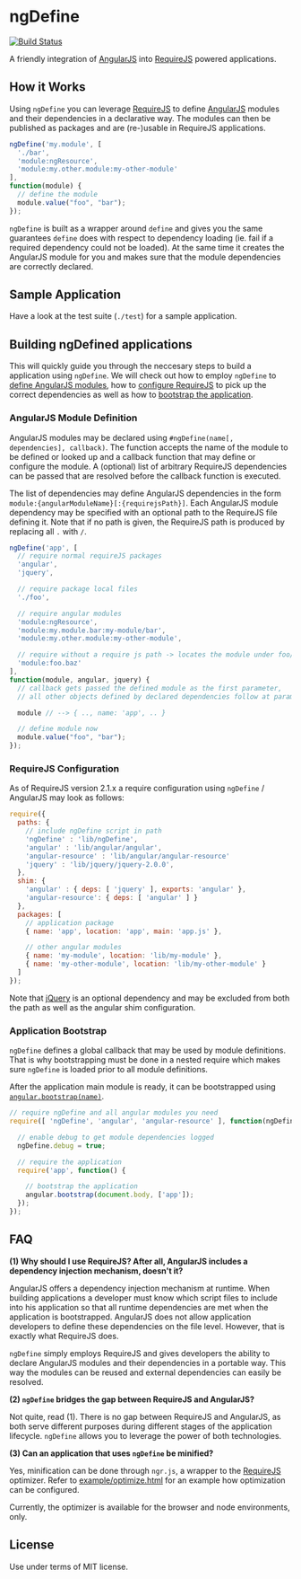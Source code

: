 ngDefine
========

[![Build Status](https://travis-ci.org/Nikku/requirejs-angular-define.png?branch=master)](https://travis-ci.org/Nikku/requirejs-angular-define)

A friendly integration of [AngularJS](http://angularjs.org/) into [RequireJS](http://requirejs.org/) powered applications.


How it Works
------------

Using `ngDefine` you can leverage [RequireJS](http://requirejs.org/) to define [AngularJS](http://angularjs.org/) modules and their dependencies in a declarative way. The modules can then be published as packages and are (re-)usable in RequireJS applications.

```javascript
ngDefine('my.module', [
  './bar',
  'module:ngResource',
  'module:my.other.module:my-other-module'
],
function(module) {
  // define the module
  module.value("foo", "bar");
});
```

`ngDefine` is built as a wrapper around `define` and gives you the same guarantees `define` does with respect to dependency loading (ie. fail if a required dependency could not be loaded). 
At the same time it creates the AngularJS module for you and makes sure that the module dependencies are correctly declared.


Sample Application
------------------

Have a look at the test suite (`./test`) for a sample application. 


Building ngDefined applications
-------------------------------

This will quickly guide you through the neccesary steps to build a application using `ngDefine`. 
We will check out how to employ `ngDefine` to [define AngularJS modules](#AngularJS-Module-Definition), how to [configure RequireJS](#RequireJS-Configuration) to pick up the correct dependencies as well as how to [bootstrap the application](#Application-Bootstrap).


### AngularJS Module Definition

AngularJS modules may be declared using `#ngDefine(name[, dependencies], callback)`. 
The function accepts the name of the module to be defined or looked up and a callback function that may define or configure the module.
A (optional) list of arbitrary RequireJS dependencies can be passed that are resolved before the callback function is executed.

The list of dependencies may define AngularJS dependencies in the form `module:{angularModuleName}[:{requirejsPath}]`. 
Each AngularJS module dependency may be specified with an optional path to the RequireJS file defining it. 
Note that if no path is given, the RequireJS path is produced by replacing all `.` with `/`. 


```javascript
ngDefine('app', [
  // require normal requireJS packages
  'angular',
  'jquery',

  // require package local files
  './foo',

  // require angular modules
  'module:ngResource',
  'module:my.module.bar:my-module/bar',
  'module:my.other.module:my-other-module',

  // require without a require js path -> locates the module under foo/baz
  'module:foo.baz'
],
function(module, angular, jquery) {
  // callback gets passed the defined module as the first parameter, 
  // all other objects defined by declared dependencies follow at parameter 1..n

  module // --> { .., name: 'app', .. }

  // define module now
  module.value("foo", "bar");
});
```

### RequireJS Configuration

As of RequireJS version 2.1.x a require configuration using `ngDefine` / AngularJS may look as follows:

```javascript
require({
  paths: {
    // include ngDefine script in path
    'ngDefine' : 'lib/ngDefine', 
    'angular' : 'lib/angular/angular',
    'angular-resource' : 'lib/angular/angular-resource'
    'jquery' : 'lib/jquery/jquery-2.0.0',
  },
  shim: {
    'angular' : { deps: [ 'jquery' ], exports: 'angular' },
    'angular-resource': { deps: [ 'angular' ] }
  },
  packages: [
    // application package
    { name: 'app', location: 'app', main: 'app.js' },

    // other angular modules
    { name: 'my-module', location: 'lib/my-module' },
    { name: 'my-other-module', location: 'lib/my-other-module' }
  ]
});
```

Note that [jQuery](http://jquery.com/) is an optional dependency and may be excluded from both the path as well as the angular shim configuration. 


### Application Bootstrap

`ngDefine` defines a global callback that may be used by module definitions. 
That is why bootstrapping must be done in a nested require which makes sure `ngDefine` is loaded prior to all module definitions.

After the application main module is ready, it can be bootstrapped using [`angular.bootstrap(name)`](http://docs.angularjs.org/api/angular.bootstrap).

```javascript
// require ngDefine and all angular modules you need
require([ 'ngDefine', 'angular', 'angular-resource' ], function(ngDefine, angular) {

  // enable debug to get module dependencies logged
  ngDefine.debug = true;

  // require the application
  require('app', function() {

    // bootstrap the application
    angular.bootstrap(document.body, ['app']);
  });
});
```


FAQ
---

**(1) Why should I use RequireJS? After all, AngularJS includes a dependency injection mechanism, doesn't it?**

AngularJS offers a dependency injection mechanism at runtime. 
When building applications a developer must know which script files to include into his application so that all runtime dependencies are met when the application is bootstrapped. 
AngularJS does not allow application developers to define these dependencies on the file level. 
However, that is exactly what RequireJS does. 

`ngDefine` simply employs RequireJS and gives developers the ability to declare AngularJS modules and their dependencies in a portable way. 
This way the modules can be reused and external dependencies can easily be resolved.

**(2) `ngDefine` bridges the gap between RequireJS and AngularJS?**

Not quite, read (1). There is no gap between RequireJS and AngularJS, as both serve different purposes during different stages of the application lifecycle. 
`ngDefine` allows you to leverage the power of both technologies. 

**(3) Can an application that uses `ngDefine` be minified?**

Yes, minification can be done through `ngr.js`, a wrapper to the [RequireJS](http://requirejs.org/docs/optimization.html) optimizer.
Refer to [example/optimize.html](https://github.com/Nikku/requirejs-angular-define/blob/master/example/ngr.html) for an example how optimization can be configured.

Currently, the optimizer is available for the browser and node environments, only.


License
-------

Use under terms of MIT license.
